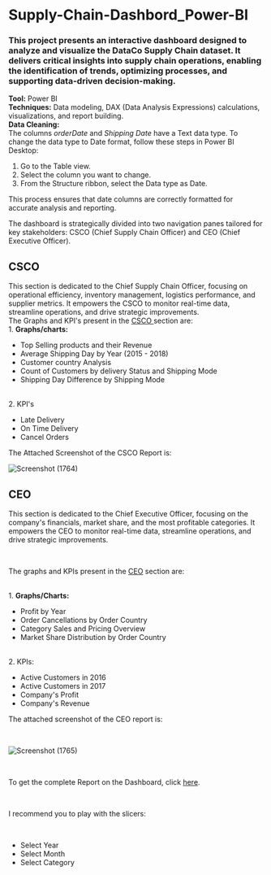 # Supply-Chain-Dashbord_Power-BI
<h3>This project presents an interactive dashboard designed to analyze and visualize the DataCo Supply Chain dataset. It delivers critical insights into supply chain operations, enabling the identification of trends, optimizing processes, and supporting data-driven decision-making.</h3>

<b>Tool:</b> Power BI
<br>
<b>Techniques:</b> Data modeling, DAX (Data Analysis Expressions) calculations, visualizations, and report building.
<br>
<b>Data Cleaning:</b>
<br>
The columns <i>orderDate</i> and <i>Shipping Date</i> have a Text data type. To change the data type to Date format, follow these steps in Power BI Desktop:
<ol>
    <li>Go to the Table view.</li>
    <li>Select the column you want to change.</li>
    <li>From the Structure ribbon, select the Data type as Date.</li>
</ol>
This process ensures that date columns are correctly formatted for accurate analysis and reporting.
    
The dashboard is strategically divided into two navigation panes tailored for key stakeholders: CSCO (Chief Supply Chain Officer) and CEO (Chief Executive Officer).
<h2>CSCO</h2>
This section is dedicated to the Chief Supply Chain Officer, focusing on operational efficiency, inventory management, logistics performance, and supplier metrics. It empowers the CSCO to monitor real-time data, streamline operations, and drive strategic improvements.
</br>
The Graphs and KPI's present in the <u> CSCO </u> section are:
<br/>
1. <b>Graphs/charts:</b>
</br>
<ul>
  <li>Top Selling products and their Revenue</li>
  <li>Average Shipping Day by Year (2015 - 2018)</li>
  <li> Customer country Analysis</li>
  <li>Count of Customers by delivery Status and Shipping Mode</li>
  <li> Shipping Day Difference by Shipping Mode</li>
</ul>
</br>
2. KPI's
<ul>
  <li>Late Delivery</li>
  <li>On Time Delivery</li>
  <li>Cancel Orders</li>
</ul>
The Attached Screenshot of the CSCO Report is:
</br>

![Screenshot (1764)](https://github.com/user-attachments/assets/50f3561e-e485-4058-b27f-05eb9de19f49)
 </br>

 <h2>CEO</h2>
<p>This section is dedicated to the Chief Executive Officer, focusing on the company's financials, market share, and the most profitable categories. It empowers the CEO to monitor real-time data, streamline operations, and drive strategic improvements.</p>
<br>
<p>The graphs and KPIs present in the <u>CEO</u> section are:</p>
<br>
1. <b>Graphs/Charts:</b>
<br>
<ul>
  <li>Profit by Year</li>
  <li>Order Cancellations by Order Country</li>
  <li>Category Sales and Pricing Overview</li>
  <li>Market Share Distribution by Order Country</li>
</ul>
<br>
2. KPIs:
<ul>
  <li>Active Customers in 2016</li>
  <li>Active Customers in 2017</li>
  <li>Company's Profit</li>
  <li>Company's Revenue</li>
</ul>
<p>The attached screenshot of the CEO report is:</p>
</br>

![Screenshot (1765)](https://github.com/user-attachments/assets/8ede63ee-6e9e-4a97-9bc1-3408a0920c80)

 </br>

<p>To get the complete Report on the Dashboard, click <a href="https://github.com/Priy-Sharma/Supply-Chain-Dashbord_Power-BI/blob/main/SUPPLY%20CHAIN%20DASHBOARD%20REPORT.pdf">here</a>.</p>
<br>
<p>I recommend you to play with the slicers:</p>
<br>
<ul>
  <li>Select Year</li>
  <li>Select Month</li>
  <li>Select Category</li>
</ul>





